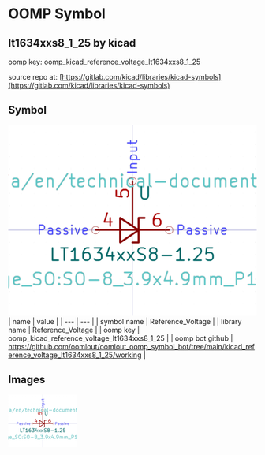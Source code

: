 # OOMP Symbol  
## lt1634xxs8_1_25  by kicad  
  
oomp key: oomp_kicad_reference_voltage_lt1634xxs8_1_25  
  
source repo at: [https://gitlab.com/kicad/libraries/kicad-symbols](https://gitlab.com/kicad/libraries/kicad-symbols)  
## Symbol  
  
[![working.png](working_600.png)](working.png)  
| name | value | 
| --- | --- | 
| symbol name | Reference_Voltage | 
| library name | Reference_Voltage | 
| oomp key | oomp_kicad_reference_voltage_lt1634xxs8_1_25 | 
| oomp bot github | https://github.com/oomlout/oomlout_oomp_symbol_bot/tree/main/kicad_reference_voltage_lt1634xxs8_1_25/working | 
## Images  
  
[![working.png](working_140.png)](working.png)  
